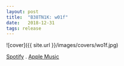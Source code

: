 ```yaml
---
layout: post
title:  "B38TN1K: w01f"
date:   2018-12-31
tags: release
---
```

![cover]({{ site.url }}/images/covers/wo1f.jpg)

<a href="https://open.spotify.com/album/6KspCXKRkaeouLBRMZCxf4?si=waG-9TyMR6iAe513CmW-qA"> Spotify</a> . <a href="https://music.apple.com/us/album/w01f-single/1445297272"> Apple Music</a>
